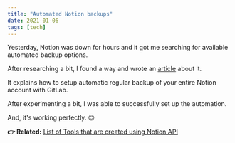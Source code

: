 ```yaml
---
title: "Automated Notion backups"
date: 2021-01-06
tags: [tech]
---
```


Yesterday, Notion was down for hours and it got me searching for available automated backup options.

After researching a bit, I found a way and wrote an [article](https://compile.blog/2021/01/06/automatic-notion-backup/) about it.

It explains how to setup automatic regular backup of your entire Notion account with GitLab.

After experimenting a bit, I was able to successfully set up the automation.

And, it's working perfectly. 😍

**👉 Related:** [List of Tools that are created using Notion API](https://100.exposed/notion-api-tools/)